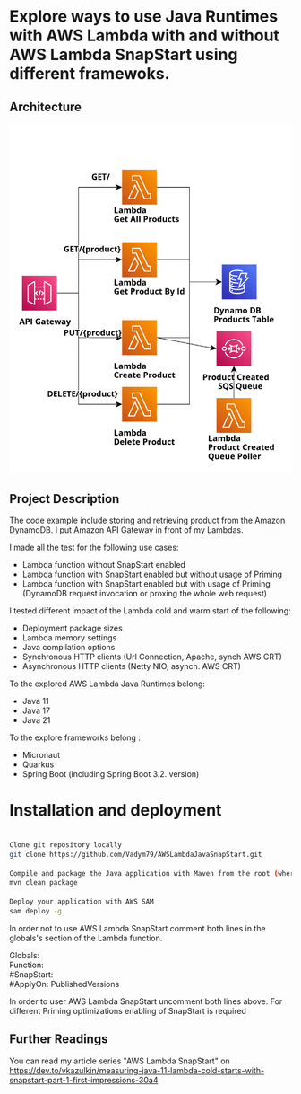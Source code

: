 # Explore ways to use Java Runtimes with AWS Lambda with and without AWS Lambda SnapStart  using different framewoks. 

## Architecture

<p align="center">
  <img src="pure-lambda-21/src/main/resources/img/app_arch.png" alt="Application Architecture"/>
</p>

## Project Description
The code example include storing and retrieving product from the Amazon DynamoDB. I put Amazon API Gateway in front of my Lambdas.

I made all the test for the following use cases:  

- Lambda function without SnapStart enabled  
- Lambda function with SnapStart enabled but without usage of Priming
- Lambda function with SnapStart enabled but with usage of Priming (DynamoDB request invocation or proxing the whole web request)      

I tested different impact of the Lambda cold and warm start of the following:   

- Deployment package sizes  
- Lambda memory settings  
- Java compilation options   
- Synchronous HTTP clients (Url Connection, Apache, synch AWS CRT)  
- Asynchronous HTTP clients (Netty NIO, asynch. AWS CRT)  

To the explored AWS Lambda Java Runtimes belong:  
- Java 11  
- Java 17  
- Java 21  

To the explore frameworks belong :  
- Micronaut
- Quarkus 
- Spring Boot (including Spring Boot 3.2. version)

# Installation and deployment

```bash

Clone git repository locally
git clone https://github.com/Vadym79/AWSLambdaJavaSnapStart.git

Compile and package the Java application with Maven from the root (where pom.xml is located) of the project
mvn clean package

Deploy your application with AWS SAM
sam deploy -g  
```

In order not to use AWS Lambda SnapStart comment both lines in the globals's section of the Lambda function.

Globals:  
  Function:  
     #SnapStart:  
       #ApplyOn: PublishedVersions   

In order to user AWS Lambda SnapStart uncomment both lines above. For different Priming optimizations enabling of SnapStart is required



## Further Readings 

You can read my article series "AWS Lambda SnapStart" on https://dev.to/vkazulkin/measuring-java-11-lambda-cold-starts-with-snapstart-part-1-first-impressions-30a4

